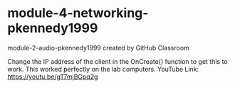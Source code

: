 # module-4-networking-pkennedy1999
module-2-audio-pkennedy1999 created by GitHub Classroom

Change the IP address of the client in the OnCreate() function to get this to work. This worked perfectly on the lab
computers. YouTube Link: https://youtu.be/gT7mjBGpq2g
